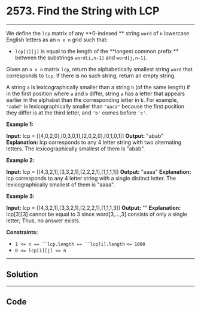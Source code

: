# 2573. Find the String with LCP

---

We define the `lcp` matrix of any **0-indexed ** string `word` of `n` lowercase English letters as an `n x n` grid such that:

  * `lcp[i][j]` is equal to the length of the **longest common prefix ** between the substrings `word[i,n-1]` and `word[j,n-1]`.



Given an `n x n` matrix `lcp`, return the alphabetically smallest string `word` that corresponds to `lcp`. If there is no such string, return an empty string.

A string `a` is lexicographically smaller than a string `b` (of the same length) if in the first position where `a` and `b` differ, string `a` has a letter that appears earlier in the alphabet than the corresponding letter in `b`. For example, `"aabd"` is lexicographically smaller than `"aaca"` because the first position they differ is at the third letter, and `'b'` comes before `'c'`.

 

**Example 1:**


**Input:** lcp = [[4,0,2,0],[0,3,0,1],[2,0,2,0],[0,1,0,1]]
**Output:** "abab"
**Explanation:** lcp corresponds to any 4 letter string with two alternating letters. The lexicographically smallest of them is "abab".


**Example 2:**


**Input:** lcp = [[4,3,2,1],[3,3,2,1],[2,2,2,1],[1,1,1,1]]
**Output:** "aaaa"
**Explanation:** lcp corresponds to any 4 letter string with a single distinct letter. The lexicographically smallest of them is "aaaa". 


**Example 3:**


**Input:** lcp = [[4,3,2,1],[3,3,2,1],[2,2,2,1],[1,1,1,3]]
**Output:** ""
**Explanation:** lcp[3][3] cannot be equal to 3 since word[3,...,3] consists of only a single letter; Thus, no answer exists.


 

**Constraints:**

  * `1 <= n == ``lcp.length == ``lcp[i].length` `<= 1000`
  * `0 <= lcp[i][j] <= n`

---

## Solution



---

## Code
```python


```